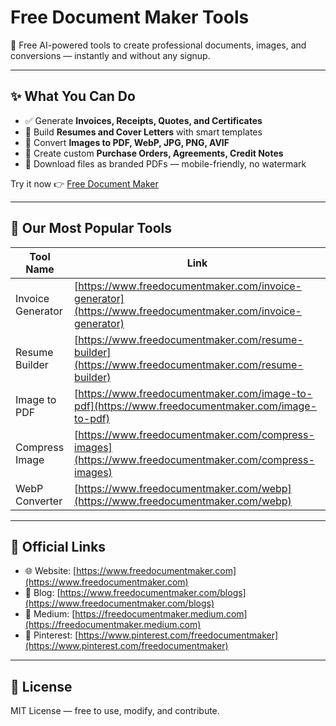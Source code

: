 # Free Document Maker Tools

🚀 Free AI-powered tools to create professional documents, images, and conversions — instantly and without any signup.

---

## ✨ What You Can Do

- ✅ Generate **Invoices, Receipts, Quotes, and Certificates**  
- 📝 Build **Resumes and Cover Letters** with smart templates  
- 📸 Convert **Images to PDF, WebP, JPG, PNG, AVIF**  
- 🧾 Create custom **Purchase Orders, Agreements, Credit Notes**  
- 📄 Download files as branded PDFs — mobile-friendly, no watermark

Try it now 👉 [Free Document Maker](https://www.freedocumentmaker.com)

---

## 🔧 Our Most Popular Tools

| Tool Name | Link |
|-----------|------|
| Invoice Generator | [https://www.freedocumentmaker.com/invoice-generator](https://www.freedocumentmaker.com/invoice-generator) |
| Resume Builder | [https://www.freedocumentmaker.com/resume-builder](https://www.freedocumentmaker.com/resume-builder) |
| Image to PDF | [https://www.freedocumentmaker.com/image-to-pdf](https://www.freedocumentmaker.com/image-to-pdf) |
| Compress Image | [https://www.freedocumentmaker.com/compress-images](https://www.freedocumentmaker.com/compress-images) |
| WebP Converter | [https://www.freedocumentmaker.com/webp](https://www.freedocumentmaker.com/webp) |

---

## 🔗 Official Links

- 🌐 Website: [https://www.freedocumentmaker.com](https://www.freedocumentmaker.com)
- 📖 Blog: [https://www.freedocumentmaker.com/blogs](https://www.freedocumentmaker.com/blogs)
- 📘 Medium: [https://freedocumentmaker.medium.com](https://freedocumentmaker.medium.com)
- 📌 Pinterest: [https://www.pinterest.com/freedocumentmaker](https://www.pinterest.com/freedocumentmaker)

---

## 📄 License

MIT License — free to use, modify, and contribute.
